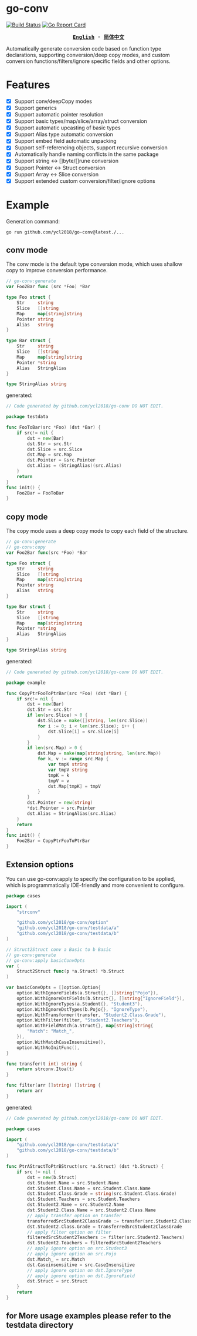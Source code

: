 # go-conv

[![Build Status](https://github.com/ycl2018/go-conv/actions/workflows/test.yml/badge.svg?branch=main)](https://github.com/ycl2018/go-conv/actions/workflows/test.yml)
[![Go Report Card](https://goreportcard.com/badge/github.com/ycl2018/go-conv)](https://goreportcard.com/report/github.com/ycl2018/go-conv)

<div align="center">
<strong>
<samp>

[English](README.md) · [简体中文](README.zh_cn.md)

</samp>
</strong>
</div>

Automatically generate conversion code based on function type declarations, supporting conversion/deep copy modes, and custom conversion functions/filters/ignore specific fields and other options.

# Features

- [x] Support conv/deepCopy modes
- [x] Support generics
- [x] Support automatic pointer resolution
- [x] Support basic types/map/slice/array/struct conversion
- [x] Support automatic upcasting of basic types
- [x] Support Alias type automatic conversion
- [x] Support embed field automatic unpacking
- [x] Support self-referencing objects, support recursive conversion
- [x] Automatically handle naming conflicts in the same package
- [x] Support string <-> []byte/[]rune conversion
- [x] Support Pointer <-> Struct conversion
- [x] Support Array <-> Slice conversion
- [x] Support extended custom conversion/filter/ignore options

# Example

Generation command:

`go run github.com/ycl2018/go-conv@latest./...`

## conv mode

The conv mode is the default type conversion mode, which uses shallow copy to improve conversion performance.

```go
// go-conv:generate
var Foo2Bar func (src *Foo) *Bar

type Foo struct {
    Str     string
    Slice   []string
    Map     map[string]string
    Pointer string
    Alias   string
}

type Bar struct {
    Str     string
    Slice   []string
    Map     map[string]string
    Pointer *string
    Alias   StringAlias
}

type StringAlias string
```

generated:
```go
// Code generated by github.com/ycl2018/go-conv DO NOT EDIT.

package testdata

func FooToBar(src *Foo) (dst *Bar) {
    if src!= nil {
        dst = new(Bar)
        dst.Str = src.Str
        dst.Slice = src.Slice
        dst.Map = src.Map
        dst.Pointer = &src.Pointer
        dst.Alias = (StringAlias)(src.Alias)
    }
    return
}
func init() {
    Foo2Bar = FooToBar
}
```

## copy mode

The copy mode uses a deep copy mode to copy each field of the structure.

```go
// go-conv:generate
// go-conv:copy
var Foo2Bar func(src *Foo) *Bar

type Foo struct {
    Str     string
    Slice   []string
    Map     map[string]string
    Pointer string
    Alias   string
}

type Bar struct {
    Str     string
    Slice   []string
    Map     map[string]string
    Pointer *string
    Alias   StringAlias
}

type StringAlias string
```

generated:

```go
// Code generated by github.com/ycl2018/go-conv DO NOT EDIT.

package example

func CopyPtrFooToPtrBar(src *Foo) (dst *Bar) {
    if src!= nil {
        dst = new(Bar)
        dst.Str = src.Str
        if len(src.Slice) > 0 {
            dst.Slice = make([]string, len(src.Slice))
            for i := 0; i < len(src.Slice); i++ {
                dst.Slice[i] = src.Slice[i]
            }
        }
        if len(src.Map) > 0 {
            dst.Map = make(map[string]string, len(src.Map))
            for k, v := range src.Map {
                var tmpK string
                var tmpV string
                tmpK = k
                tmpV = v
                dst.Map[tmpK] = tmpV
            }
        }
        dst.Pointer = new(string)
        *dst.Pointer = src.Pointer
        dst.Alias = StringAlias(src.Alias)
    }
    return
}
func init() {
    Foo2Bar = CopyPtrFooToPtrBar
}
```

## Extension options

You can use go-conv:apply to specify the configuration to be applied, which is programmatically IDE-friendly and more convenient to configure.

```go
package cases

import (
	"strconv"

	"github.com/ycl2018/go-conv/option"
	"github.com/ycl2018/go-conv/testdata/a"
	"github.com/ycl2018/go-conv/testdata/b"
)

// Struct2Struct conv a Basic to b Basic
// go-conv:generate
// go-conv:apply basicConvOpts
var (
	Struct2Struct func(p *a.Struct) *b.Struct
)

var basicConvOpts = []option.Option{
	option.WithIgnoreFields(a.Struct{}, []string{"Pojo"}),
	option.WithIgnoreDstFields(b.Struct{}, []string{"IgnoreField"}),
	option.WithIgnoreTypes(a.Student{}, "Student3"),
	option.WithIgnoreDstTypes(b.Pojo{}, "IgnoreType"),
	option.WithTransformer(transfer, "Student2.Class.Grade"),
	option.WithFilter(filter, "Student2.Teachers"),
	option.WithFieldMatch(a.Struct{}, map[string]string{
		"Match": "Match_",
	}),
	option.WithMatchCaseInsensitive(),
	option.WithNoInitFunc(),
}

func transfer(t int) string {
	return strconv.Itoa(t)
}

func filter(arr []string) []string {
	return arr
}
```

generated:
```go
// Code generated by github.com/ycl2018/go-conv DO NOT EDIT.

package cases

import (
	"github.com/ycl2018/go-conv/testdata/a"
	"github.com/ycl2018/go-conv/testdata/b"
)

func PtrAStructToPtrBStruct(src *a.Struct) (dst *b.Struct) {
	if src != nil {
		dst = new(b.Struct)
		dst.Student.Name = src.Student.Name
		dst.Student.Class.Name = src.Student.Class.Name
		dst.Student.Class.Grade = string(src.Student.Class.Grade)
		dst.Student.Teachers = src.Student.Teachers
		dst.Student2.Name = src.Student2.Name
		dst.Student2.Class.Name = src.Student2.Class.Name
		// apply transfer option on transfer
		transferredSrcStudent2ClassGrade := transfer(src.Student2.Class.Grade)
		dst.Student2.Class.Grade = transferredSrcStudent2ClassGrade
		// apply filter option on filter
		filteredSrcStudent2Teachers := filter(src.Student2.Teachers)
		dst.Student2.Teachers = filteredSrcStudent2Teachers
		// apply ignore option on src.Student3
		// apply ignore option on src.Pojo
		dst.Match_ = src.Match
		dst.Caseinsensitive = src.CaseInsensitive
		// apply ignore option on dst.IgnoreType
		// apply ignore option on dst.IgnoreField
		dst.Struct = src.Struct
	}
	return
}
```

## for More usage examples please refer to the testdata directory